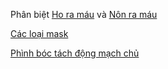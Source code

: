 Phân biệt [Ho ra máu](../100%20Reference%20notes/Ho%20ra%20m%C3%A1u.md) và [Nôn ra máu](N%C3%B4n%20ra%20m%C3%A1u.md)

[Các loại mask](C%C3%A1c%20lo%E1%BA%A1i%20mask.md)

[Phình bóc tách động mạch chủ](Ph%C3%ACnh%20b%C3%B3c%20t%C3%A1ch%20%C4%91%E1%BB%99ng%20m%E1%BA%A1ch%20ch%E1%BB%A7.md)


